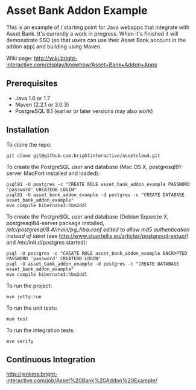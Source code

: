 Asset Bank Addon Example
========================

This is an example of / starting point for Java webapps that integrate with
Asset Bank. It's currently a work in progress. When it's finished it will
demonstrate SSO (so that users can use their Asset Bank account in the addon
app) and building using Maven.

Wiki page: http://wiki.bright-interactive.com/display/knowhow/Asset+Bank+Addon+Apps


Prerequisites
-------------

* Java 1.6 or 1.7
* Maven (2.2.1 or 3.0.3)
* PostgreSQL 9.1 (earlier or later versions may also work)


Installation
------------

To clone the repo:

    git clone git@github.com:brightinteractive/assetcloud.git

To create the PostgreSQL user and database (Mac OS X, postgresql91-server MacPort installed and loaded):

    psql91 -U postgres -c "CREATE ROLE asset_bank_addon_example PASSWORD 'password' CREATEDB LOGIN"
    psql91 -U asset_bank_addon_example -d postgres -c "CREATE DATABASE asset_bank_addon_example"
    mvn compile hibernate3:hbm2ddl

To create the PostgreSQL user and database (Debian Squeeze X, postgresql84-server package installed, */etc/postgresql/8.4/main/pg_hba.conf edited to allow md5 authentication instead of ident* (see http://www.stuartellis.eu/articles/postgresql-setup/) and /etc/init.d/postgres started):

    psql -U postgres -c "CREATE ROLE asset_bank_addon_example ENCRYPTED PASSWORD 'password' CREATEDB LOGIN"
    psql -U asset_bank_addon_example -d postgres -c "CREATE DATABASE asset_bank_addon_example"
    mvn compile hibernate3:hbm2ddl

To run the project:

    mvn jetty:run

To run the unit tests:

	mvn test

To run the integration tests:

    mvn verify

Continuous Integration
----------------------

http://jenkins.bright-interactive.com/job/Asset%20Bank%20Addon%20Example/
